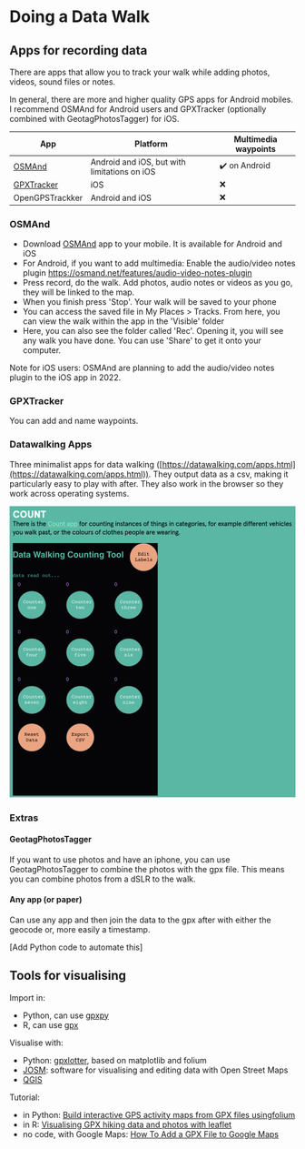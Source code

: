 # Doing a Data Walk

<!-- Apps:

- [Echoes](https://echoes.xyz/)
- [Open GPS Tracker](https://wiki.openstreetmap.org/wiki/Open_GPS_Tracker) -->

## Apps for recording data

There are apps that allow you to track your walk while adding photos, videos, sound files or notes.

In general, there are more and higher quality GPS apps for Android mobiles. I recommend OSMAnd for Android users and GPXTracker (optionally combined with GeotagPhotosTagger) for iOS.

| App | Platform | Multimedia waypoints |
| --- | --- | --- |
| [OSMAnd](https://osmand.net/) | Android and iOS, but with limitations on iOS | :heavy_check_mark: on Android |
| [GPXTracker](https://wiki.openstreetmap.org/wiki/OpenGpxTracker) | iOS | :x: |
| OpenGPSTrackker | Android and iOS | :x: |

### OSMAnd

- Download [OSMAnd](https://osmand.net/) app to your mobile. It is available for Android and iOS
- For Android, if you want to add multimedia: Enable the audio/video notes plugin https://osmand.net/features/audio-video-notes-plugin
- Press record, do the walk. Add photos, audio notes or videos as you go, they will be linked to the map.
- When you finish press 'Stop'. Your walk will be saved to your phone
- You can access the saved file in My Places > Tracks. From here, you can view the walk within the app in the 'Visible' folder
- Here, you can also see the folder called 'Rec'. Opening it, you will see any walk you have done. You can use 'Share' to get it onto your computer.

Note for iOS users: OSMAnd are planning to add the audio/video notes plugin to the iOS app in 2022.

### GPXTracker

You can add and name waypoints.

### Datawalking Apps

Three minimalist apps for data walking ([https://datawalking.com/apps.html](https://datawalking.com/apps.html)). They output data as a csv, making it particularly easy to play with after. They also work in the browser so they work across operating systems.

![Data Walking Count App](assets/data-walking-count-app.png)


### Extras

#### GeotagPhotosTagger

If you want to use photos and have an iphone, you can use GeotagPhotosTagger to combine the photos with the gpx file. This means you can combine photos from a dSLR to the walk.

#### Any app (or paper)

Can use any app and then join the data to the gpx after with either the geocode or, more easily a timestamp.

[Add Python code to automate this]

## Tools for visualising

Import in:

- Python, can use [gpxpy](https://pypi.org/project/gpxpy/)
- R, can use [gpx]()

Visualise with:

- Python: [gpxlotter](https://pypi.org/project/gpxplotter/), based on matplotlib and folium
- [JOSM](https://josm.openstreetmap.de/): software for visualising and editing data with Open Street Maps
- [QGIS](https://qgis.org)



Tutorial:

- in Python: [Build interactive GPS activity maps from GPX files usingfolium](https://towardsdatascience.com/build-interactive-gps-activity-maps-from-gpx-files-using-folium-cf9eebba1fe7)
- in R: [Visualising GPX hiking data and photos with leaflet](https://marionlouveaux.fr/blog/gpx-tracks-and-leaflet-interactive-map/)
- no code, with Google Maps: [How To Add a GPX File to Google Maps](https://www.alphr.com/gpx-google-maps/)
